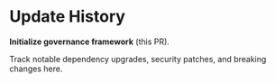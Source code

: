 # Update History

**Initialize governance framework** (this PR).

Track notable dependency upgrades, security patches, and breaking changes here.
